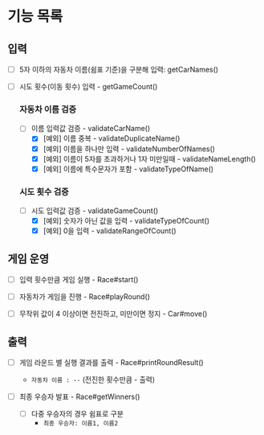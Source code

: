 # 기능 목록

## 입력

- [ ] 5자 이하의 자동차 이름(쉼표 기준)을 구분해 입력:  getCarNames()

- [ ] 시도 횟수(이동 횟수) 입력 - getGameCount()

  ### 자동차 이름 검증
    - [ ] 이름 입력값 검증 - validateCarName()
      - [x] [예외] 이름 중복 - validateDuplicateName()
      - [x] [예외] 이름을 하나만 입력 - validateNumberOfNames()
      - [x] [예외] 이름이 5자를 초과하거나 1자 미만일때 - validateNameLength()
      - [x] [예외] 이름에 특수문자가 포함 - validateTypeOfName()

  ### 시도 횟수 검증
    - [ ] 시도 입력값 검증 - validateGameCount()
      - [x] [예외] 숫자가 아닌 값을 입력 - validateTypeOfCount()
      - [x] [예외] 0을 입력 - validateRangeOfCount()

## 게임 운영

- [ ] 입력 횟수만큼 게임 실행 - Race#start()
- [ ] 자동차가 게임을 진행 - Race#playRound()
- [ ] 무작위 값이 4 이상이면 전진하고, 미만이면 정지 - Car#move()


## 출력

  - [ ] 게임 라운드 별 실행 결과를 출력 - Race#printRoundResult()
    - `자동차 이름 : --` (전진한 횟수만큼 - 출력)

- [ ] 최종 우승자 발표 - Race#getWinners()
  - [ ] 다중 우승자의 경우 쉼표로 구분
    - `최종 우승자: 이름1, 이름2`
